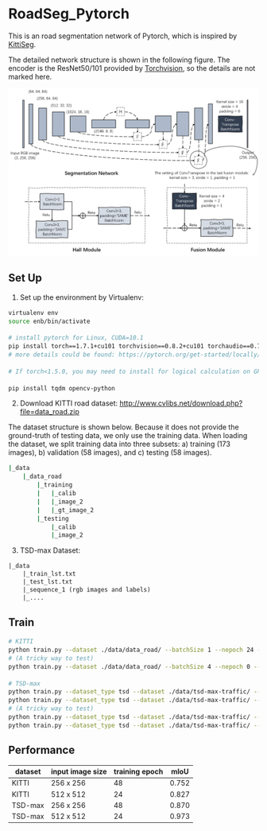 <!--
 * @Author: JosieHong
 * @Date: 2021-01-31 13:25:12
 * @LastEditAuthor: JosieHong
 * @LastEditTime: 2021-02-02 15:14:40
-->
# RoadSeg_Pytorch

This is an road segmentation network of Pytorch, which is inspired by [KittiSeg](https://github.com/MarvinTeichmann/KittiSeg). 

The detailed network structure is shown in the following figure. The encoder is the ResNet50/101 provided by [Torchvision](https://pytorch.org/docs/stable/torchvision/models.html), so the details are not marked here. 

<div align="center">
	<img src="./img/network_structure.png" alt="network_structure" width="743.2">
</div>

## Set Up

1. Set up the environment by Virtualenv: 

```bash
virtualenv env
source enb/bin/activate

# install pytorch for Linux, CUDA=10.1
pip install torch==1.7.1+cu101 torchvision==0.8.2+cu101 torchaudio==0.7.2 -f https://download.pytorch.org/whl/torch_stable.html
# more details could be found: https://pytorch.org/get-started/locally/

# If torch<1.5.0, you may need to install for logical calculation on GPU

pip install tqdm opencv-python
```

2. Download KITTI road dataset: http://www.cvlibs.net/download.php?file=data_road.zip

The dataset structure is shown below. Because it does not provide the ground-truth of testing data, we only use the training data. When loading the dataset, we split training data into three subsets: a) training (173 images), b) validation (58 images), and c) testing (58 images). 

```bash
|_data
    |_data_road
        |_training
        |   |_calib
        |   |_image_2
        |   |_gt_image_2
        |_testing
            |_calib
            |_image_2
```

3. TSD-max Dataset:

```
|_data
    |_train_lst.txt
    |_test_lst.txt
    |_sequence_1 (rgb images and labels)
    |_....
```

## Train

```bash
# KITTI
python train.py --dataset ./data/data_road/ --batchSize 1 --nepoch 24 --imgSize 512 512 --outf ./checkpoints/kitti
# (A tricky way to test)
python train.py --dataset ./data/data_road/ --batchSize 4 --nepoch 0 --outf ./checkpoints/kitti --model ./checkpoints/kitti/save_weighted.pth

# TSD-max
python train.py --dataset_type tsd --dataset ./data/tsd-max-traffic/ --batchSize 2 --nepoch 24 --imgSize 256 256 --outf ./checkpoints/tsd_256 --model ./checkpoints/tsd_256/model_23.pth
python train.py --dataset_type tsd --dataset ./data/tsd-max-traffic/ --batchSize 1 --nepoch 24 --imgSize 512 512 --outf ./checkpoints/tsd_512
# (A tricky way to test)
python train.py --dataset_type tsd --dataset ./data/tsd-max-traffic/ --batchSize 2 --nepoch 0 --imgSize 256 256 --outf ./checkpoints/tsd_256 --model ./checkpoints/tsd_256/save_weighted.pth
python train.py --dataset_type tsd --dataset ./data/tsd-max-traffic/ --batchSize 1 --nepoch 0 --imgSize 512 512 --outf ./checkpoints/tsd_512 --model ./checkpoints/tsd_512/save_weighted.pth
```

## Performance

| dataset | input image size | training epoch | mIoU  |
| ------- | ---------------- | -------------- | ----- |
| KITTI   | 256 x 256        | 48             | 0.752 |
| KITTI   | 512 x 512        | 24             | 0.827 |
| TSD-max | 256 x 256        | 48             | 0.870 |
| TSD-max | 512 x 512        | 24             | 0.973 |
